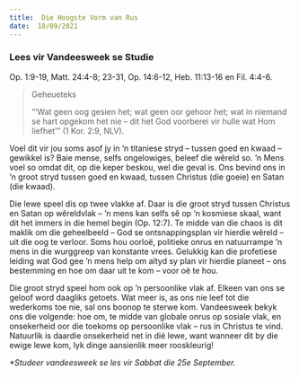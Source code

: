 ```yaml
---
title:  Die Hoogste Vorm van Rus
date:  18/09/2021
---
```


### Lees vir Vandeesweek se Studie
Op. 1:9-19, Matt. 24:4-8; 23-31, Op. 14:6-12, Heb. 11:13-16 en Fil. 4:4-6.

> <p>Geheueteks</p>
>  “‘Wat geen oog gesien het; wat geen oor gehoor het; wat in niemand se hart opgekom het nie – dit het God voorberei vir hulle wat Hom liefhet’” (1 Kor. 2:9, NLV).

Voel dit vir jou soms asof jy in ’n titaniese stryd – tussen goed en kwaad – gewikkel is? Baie mense, selfs ongelowiges, beleef die wêreld so. ’n Mens voel so omdat dit, op die keper beskou, wel die geval is. Ons bevind ons in ’n groot stryd tussen goed en kwaad, tussen Christus (die goeie) en Satan (die kwaad).

Die lewe speel dis op twee vlakke af. Daar is die groot stryd tussen Christus en Satan op wêreldvlak – ’n mens kan selfs sê op ’n kosmiese skaal, want dit het immers in die hemel begin (Op. 12:7). Te midde van die chaos is dit maklik om die geheelbeeld – God se ontsnappingsplan vir hierdie wêreld – uit die oog te verloor. Soms hou oorloë, politieke onrus en natuurrampe ’n mens in die wurggreep van konstante vrees. Gelukkig kan die profetiese leiding wat God gee ’n mens help om altyd sy plan vir hierdie planeet – ons bestemming en hoe om daar uit te kom – voor oë te hou.

Die groot stryd speel hom ook op ’n persoonlike vlak af. Elkeen van ons se geloof word daagliks getoets. Wat meer is, as ons nie leef tot die wederkoms toe nie, sal ons boonop te sterwe kom. Vandeesweek bekyk ons die volgende: hoe om, te midde van globale onrus op sosiale vlak, en onsekerheid oor die toekoms op persoonlike vlak – rus in Christus te vind. Natuurlik is daardie onsekerheid net in dié lewe, want wanneer dit by die ewige lewe kom, lyk dinge aansienlik meer rooskleurig!

_*Studeer vandeesweek se les vir Sabbat die 25e September._